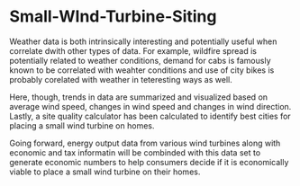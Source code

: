 # Small-WInd-Turbine-Siting

Weather data is both intrinsically interesting and potentially useful when correlate dwith other types of data. For example, wildfire spread is potentially related to weather conditions, demand for cabs is famously known to be correlated with weahter conditions and use of city bikes is probably corelated with weather in teteresting ways as well.

Here, though, trends in data are summarized and visualized based on average wind speed, changes in wind speed and changes in wind direction. Lastly, a site quality calculator has been calculated to identify best cities for placing a small wind turbine on homes.

Going forward, energy output data from various wind turbines along with economic and tax informatin will be combinded with this data set to generate economic numbers to help consumers decide if it is economically viable to place a small wind turbine on their homes.
